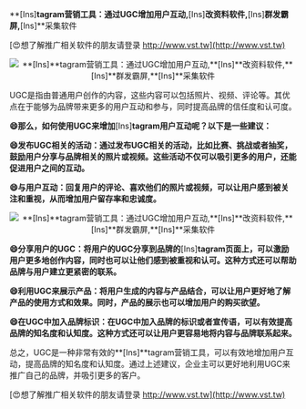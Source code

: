 **[Ins]**tagram营销工具：通过UGC增加用户互动,**[Ins]**改资料软件,**[Ins]**群发霸屏,**[Ins]**采集软件

[😍想了解推广相关软件的朋友请登录 http://www.vst.tw](http://www.vst.tw)

 <center><img src="https://vst.tw/MP4/tuiguang/png/0.png" alt="**[Ins]**tagram营销工具：通过UGC增加用户互动,**[Ins]**改资料软件,**[Ins]**群发霸屏,**[Ins]**采集软件"></center>

UGC是指由普通用户创作的内容，这些内容可以包括照片、视频、评论等。其优点在于能够为品牌带来更多的用户互动和参与，同时提高品牌的信任度和认可度。

**😄那么，如何使用UGC来增加**[Ins]**tagram用户互动呢？以下是一些建议：**

**😄发布UGC相关的活动：通过发布UGC相关的活动，比如比赛、挑战或者抽奖，鼓励用户分享与品牌相关的照片或视频。这些活动不仅可以吸引更多的用户，还能促进用户之间的互动。**

**😄与用户互动：回复用户的评论、喜欢他们的照片或视频，可以让用户感到被关注和重视，从而增加用户留存率和忠诚度。**

 <center><img src="https://vst.tw/MP4/tuiguang/png/6.png" alt="**[Ins]**tagram营销工具：通过UGC增加用户互动,**[Ins]**改资料软件,**[Ins]**群发霸屏,**[Ins]**采集软件"></center>

**😄分享用户的UGC：将用户的UGC分享到品牌的**[Ins]**tagram页面上，可以激励用户更多地创作内容，同时也可以让他们感到被重视和认可。这种方式还可以帮助品牌与用户建立更紧密的联系。**

**😄利用UGC来展示产品：将用户生成的内容与产品结合，可以让用户更好地了解产品的使用方式和效果。同时，产品的展示也可以增加用户的购买欲望。**

**😄在UGC中加入品牌标识：在UGC中加入品牌的标识或者宣传语，可以有效提高品牌的知名度和认知度。这种方式还可以让用户更容易地将内容与品牌联系起来。**

总之，UGC是一种非常有效的**[Ins]**tagram营销工具，可以有效地增加用户互动，提高品牌的知名度和认知度。通过上述建议，企业主可以更好地利用UGC来推广自己的品牌，并吸引更多的客户。

[😍想了解推广相关软件的朋友请登录 http://www.vst.tw](http://www.vst.tw)



